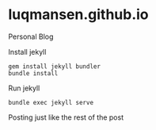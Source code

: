 # luqmansen.github.io

Personal Blog


Install jekyll
```
gem install jekyll bundler
bundle install
```
Run jekyll
```
bundle exec jekyll serve
```

Posting just like the rest of the post